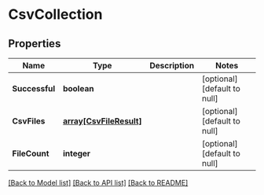 # CsvCollection

## Properties
Name | Type | Description | Notes
------------ | ------------- | ------------- | -------------
**Successful** | **boolean** |  | [optional] [default to null]
**CsvFiles** | [**array[CsvFileResult]**](CsvFileResult.md) |  | [optional] [default to null]
**FileCount** | **integer** |  | [optional] [default to null]

[[Back to Model list]](../README.md#documentation-for-models) [[Back to API list]](../README.md#documentation-for-api-endpoints) [[Back to README]](../README.md)


